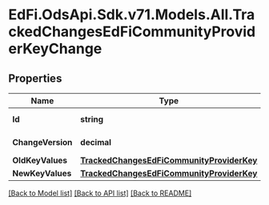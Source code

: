 # EdFi.OdsApi.Sdk.v71.Models.All.TrackedChangesEdFiCommunityProviderKeyChange

## Properties

Name | Type | Description | Notes
------------ | ------------- | ------------- | -------------
**Id** | **string** | Resource identifier | [optional] 
**ChangeVersion** | **decimal** | Change version | [optional] 
**OldKeyValues** | [**TrackedChangesEdFiCommunityProviderKey**](TrackedChangesEdFiCommunityProviderKey.md) |  | [optional] 
**NewKeyValues** | [**TrackedChangesEdFiCommunityProviderKey**](TrackedChangesEdFiCommunityProviderKey.md) |  | [optional] 

[[Back to Model list]](../README.md#documentation-for-models) [[Back to API list]](../README.md#documentation-for-api-endpoints) [[Back to README]](../README.md)

